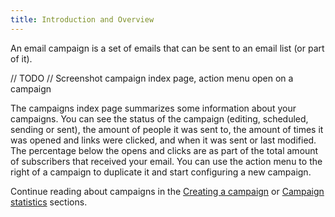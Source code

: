 ```yaml
---
title: Introduction and Overview
---
```


An email campaign is a set of emails that can be sent to an email list (or part of it).

// TODO // Screenshot campaign index page, action menu open on a campaign

The campaigns index page summarizes some information about your campaigns. You can see the status of the campaign (editing, scheduled, sending or sent), the amount of people it was sent to, the amount of times it was opened and links were clicked, and when it was sent or last modified. The percentage below the opens and clicks are as part of the total amount of subscribers that received your email. You can use the action menu to the right of a campaign to duplicate it and start configuring a new campaign.

Continue reading about campaigns in the [Creating a campaign](todo:link) or [Campaign statistics](todo:link) sections.
